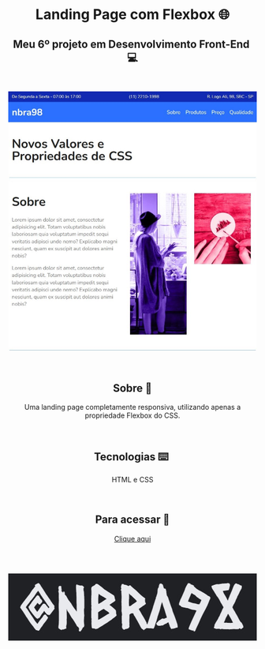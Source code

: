 <h1 align="center">Landing Page com Flexbox 🌐</h1>

<h2 align="center">Meu 6º projeto em Desenvolvimento Front-End ​​💻​​</h2><br>

<p align="center"><img alt="Print da aplicação" src="./assets/printAplicacao.jpg"></p><br>

<h2 align="center">Sobre 📑</h2>
<p align="center">Uma landing page completamente responsiva, utilizando apenas a propriedade Flexbox do CSS.</p><br>

<h2 align="center">Tecnologias ​⌨️ ​</h2>
<p align="center">HTML e CSS</p><br>

<h2 align="center">Para acessar ​🔗️</h2>
<p align="center"><a href="https://​nbra98.github.io/simple-landing-page-flexbox/">Clique aqui</a></p><br><br>

<p align="center"><img alt="user" src="./assets/nbra98.jpg"></p>